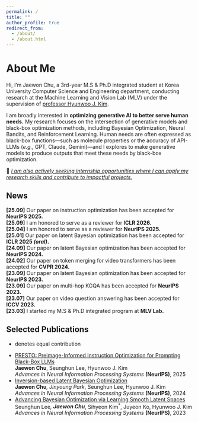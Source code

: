 ```yaml
---
permalink: /
title: ""
author_profile: true
redirect_from: 
  - /about/
  - /about.html
---
```

About Me
======
Hi, I’m Jaewon Chu, a 3rd-year M.S & Ph.D integrated student at Korea University Computer Science and Engineering department, conducting research at the Machine Learning and Vision Lab (MLV) under the supervision of [professor Hyunwoo J. Kim](https://www.hyunwoojkim.com/).

I am broadly interested in <strong>optimizing generative AI to better serve human needs.</strong> My research focuses on the intersection of generative models and black-box optimization methods, including Bayesian Optimization, Neural Bandits, and Reinforcement Learning. Human needs are often expressed as black-box functions—such as molecule properties or the accuracy of API-LLMs (*e.g.,* GPT, Claude, Gemini)—and I explores to make generative models to produce outputs that meet these needs by black-box optimization.

📢 _<u>I am also actively seeking internship opportunities where I can apply my research skills and contribute to impactful projects.</u>_

News
------
**[25.09]** Our paper on instruction optimization has been accepted for **NeurIPS 2025.**<br>
**[25.09]** I am honored to serve as a reviewer for **ICLR 2026.**<br>
**[25.04]** I am honored to serve as a reviewer for **NeurIPS 2025.**<br>
**[25.01]** Our paper on latent Bayesian optimization has been accepted for **ICLR 2025 _(oral)_.**<br>
**[24.09]** Our paper on latent Bayesian optimization has been accepted for **NeurIPS 2024.**<br>
**[24.02]** Our paper on token merging for video transformers has been accepted for **CVPR 2024.**<br>
**[23.09]** Our paper on latent Bayesian optimization has been accepted for **NeurIPS 2023.**<br>
**[23.09]** Our paper on multi-hop KGQA has been accepted for **NeurIPS 2023.**<br>
**[23.07]** Our paper on video question answering has been accepted for **ICCV 2023.**<br>
**[23.03]** I started my M.S & Ph.D integrated program at **MLV Lab.**

Selected Publications
------
* denotes equal contribution

- <u>PRESTO: Preimage-Informed Instruction Optimization for Prompting Black-Box LLMs</u><br>
  <strong>Jaewon Chu</strong>, Seunghun Lee, Hyunwoo J. Kim<br>
  _Advances in Neural Information Processing Systems_ <strong>(NeurIPS)</strong>, 2025<br>
- [Inversion-based Latent Bayesian Optimization<br>](https://arxiv.org/pdf/2411.05330)
  <strong>Jaewon Chu<sup>*</sup></strong>, Jinyoung Park<sup>*</sup>, Seunghun Lee, Hyunwoo J. Kim<br>
  _Advances in Neural Information Processing Systems_ <strong>(NeurIPS)</strong>, 2024<br>
- [Advancing Bayesian Optimization via Learning Smooth Latent Spaces<br>](https://arxiv.org/pdf/2310.20258)
  Seunghun Lee<sup>*</sup>, <strong>Jaewon Chu<sup>*</sup></strong>, Sihyeon Kim<sup>*</sup>, Juyeon Ko, Hyunwoo J. Kim<br>
  _Advances in Neural Information Processing Systems_ <strong>(NeurIPS)</strong>, 2023<br>